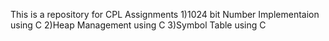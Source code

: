 This is a repository for CPL Assignments
1)1024 bit Number Implementaion using C
2)Heap Management using C
3)Symbol Table using C
